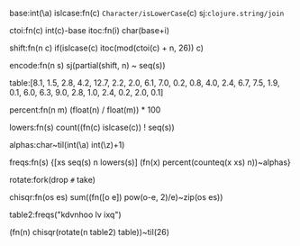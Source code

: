 base:int(\a)
islcase:fn(c) `Character/isLowerCase`(c)
sj:`clojure.string/join`

ctoi:fn(c) int(c)-base
itoc:fn(i) char(base+i)

shift:fn(n c) if(islcase(c) itoc(mod(ctoi(c) + n, 26)) c)

encode:fn(n s) sj(partial(shift, n) ~ seq(s))

table:[8.1, 1.5, 2.8, 4.2, 12.7, 2.2, 2.0, 6.1, 7.0,
0.2, 0.8, 4.0, 2.4, 6.7, 7.5, 1.9, 0.1, 6.0,
6.3, 9.0, 2.8, 1.0, 2.4, 0.2, 2.0, 0.1]

percent:fn(n m) (float(n) / float(m)) * 100

lowers:fn(s) count((fn(c) islcase(c)) ! seq(s))

alphas:char~til(int(\a) int(\z)+1)

freqs:fn(s) {[xs seq(s) n lowers(s)] (fn(x) percent(counteq(x xs) n))~alphas}

rotate:fork(drop `#` take)

chisqr:fn(os es) sum((fn([o e]) pow(o-e, 2)/e)~zip(os es))

table2:freqs("kdvnhoo lv ixq")

(fn(n) chisqr(rotate(n table2) table))~til(26)